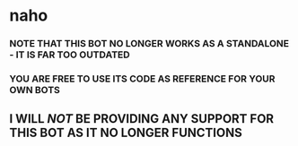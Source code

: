 # naho
### NOTE THAT THIS BOT NO LONGER WORKS AS A STANDALONE - IT IS FAR TOO OUTDATED

### YOU ARE FREE TO USE ITS CODE AS REFERENCE FOR YOUR OWN BOTS

## I WILL _NOT_ BE PROVIDING ANY SUPPORT FOR THIS BOT AS IT NO LONGER FUNCTIONS
